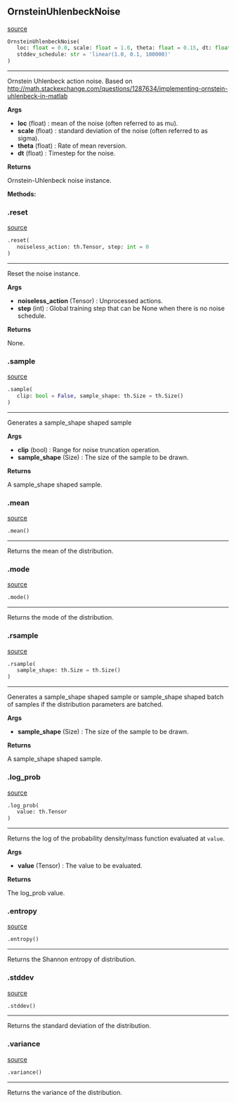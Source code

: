 #


## OrnsteinUhlenbeckNoise
[source](https://github.com/RLE-Foundation/Hsuanwu/blob/main/hsuanwu/xplore/distribution/ornstein_uhlenbeck_noise.py/#L9)
```python 
OrnsteinUhlenbeckNoise(
   loc: float = 0.0, scale: float = 1.0, theta: float = 0.15, dt: float = 0.01,
   stddev_schedule: str = 'linear(1.0, 0.1, 100000)'
)
```


---
Ornstein Uhlenbeck action noise.
Based on http://math.stackexchange.com/questions/1287634/implementing-ornstein-uhlenbeck-in-matlab


**Args**

* **loc** (float) : mean of the noise (often referred to as mu).
* **scale** (float) : standard deviation of the noise (often referred to as sigma).
* **theta** (float) : Rate of mean reversion.
* **dt** (float) : Timestep for the noise.


**Returns**

Ornstein-Uhlenbeck noise instance.


**Methods:**


### .reset
[source](https://github.com/RLE-Foundation/Hsuanwu/blob/main/hsuanwu/xplore/distribution/ornstein_uhlenbeck_noise.py/#L42)
```python
.reset(
   noiseless_action: th.Tensor, step: int = 0
)
```

---
Reset the noise instance.


**Args**

* **noiseless_action** (Tensor) : Unprocessed actions.
* **step** (int) : Global training step that can be None when there is no noise schedule.


**Returns**

None.

### .sample
[source](https://github.com/RLE-Foundation/Hsuanwu/blob/main/hsuanwu/xplore/distribution/ornstein_uhlenbeck_noise.py/#L59)
```python
.sample(
   clip: bool = False, sample_shape: th.Size = th.Size()
)
```

---
Generates a sample_shape shaped sample


**Args**

* **clip** (bool) : Range for noise truncation operation.
* **sample_shape** (Size) : The size of the sample to be drawn.


**Returns**

A sample_shape shaped sample.

### .mean
[source](https://github.com/RLE-Foundation/Hsuanwu/blob/main/hsuanwu/xplore/distribution/ornstein_uhlenbeck_noise.py/#L90)
```python
.mean()
```

---
Returns the mean of the distribution.

### .mode
[source](https://github.com/RLE-Foundation/Hsuanwu/blob/main/hsuanwu/xplore/distribution/ornstein_uhlenbeck_noise.py/#L95)
```python
.mode()
```

---
Returns the mode of the distribution.

### .rsample
[source](https://github.com/RLE-Foundation/Hsuanwu/blob/main/hsuanwu/xplore/distribution/ornstein_uhlenbeck_noise.py/#L99)
```python
.rsample(
   sample_shape: th.Size = th.Size()
)
```

---
Generates a sample_shape shaped sample or sample_shape shaped batch of
samples if the distribution parameters are batched.


**Args**

* **sample_shape** (Size) : The size of the sample to be drawn.


**Returns**

A sample_shape shaped sample.

### .log_prob
[source](https://github.com/RLE-Foundation/Hsuanwu/blob/main/hsuanwu/xplore/distribution/ornstein_uhlenbeck_noise.py/#L111)
```python
.log_prob(
   value: th.Tensor
)
```

---
Returns the log of the probability density/mass function evaluated at `value`.


**Args**

* **value** (Tensor) : The value to be evaluated.


**Returns**

The log_prob value.

### .entropy
[source](https://github.com/RLE-Foundation/Hsuanwu/blob/main/hsuanwu/xplore/distribution/ornstein_uhlenbeck_noise.py/#L122)
```python
.entropy()
```

---
Returns the Shannon entropy of distribution.

### .stddev
[source](https://github.com/RLE-Foundation/Hsuanwu/blob/main/hsuanwu/xplore/distribution/ornstein_uhlenbeck_noise.py/#L127)
```python
.stddev()
```

---
Returns the standard deviation of the distribution.

### .variance
[source](https://github.com/RLE-Foundation/Hsuanwu/blob/main/hsuanwu/xplore/distribution/ornstein_uhlenbeck_noise.py/#L132)
```python
.variance()
```

---
Returns the variance of the distribution.
